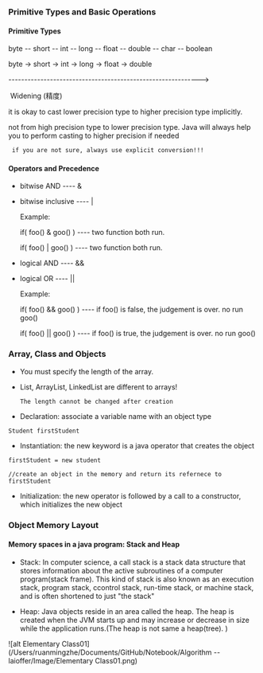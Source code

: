 ### Primitive Types and Basic Operations

#### Primitive Types

byte -- short -- int -- long -- float -- double -- char -- boolean

byte -> short -> int -> long -> float -> double

------------------------------------------------------------>

​									Widening (精度)

it is okay to cast lower precision type to higher precision type implicitly. 

not from high precision type to lower precision type. Java will always help you to perform casting to higher precision if needed

```diff
 if you are not sure, always use explicit conversion!!!
```



#### Operators and Precedence

+ bitwise AND ---- & 

+ bitwise inclusive ---- |	     		

  Example: 

  if( foo() & goo() ) ---- two function both run.

  if( foo() | goo() ) ---- two function both run.



+ logical AND ---- &&

+ logical OR ---- ||

  Example:

  if( foo() && goo() ) ---- if foo() is false, the judgement is over. no run goo()

  if( foo() || goo() ) ---- if foo() is true, the judgement is over. no run goo()



### Array, Class and Objects

+ You must specify the length of the array.

+ List, ArrayList, LinkedList are different to arrays!

  ```  
  The length cannot be changed after creation
  ```



+ Declaration: associate a variable name with an object type

```java
Student firstStudent
```



+ Instantiation: the new keyword is a java operator that creates the object

```\java
firstStudent = new student

//create an object in the memory and return its refernece to firstStudent
```



+ Initialization: the new operator is followed by a call to a constructor, which initializes the new object



### Object Memory Layout

#### Memory spaces in a java program: Stack and Heap

+ Stack: In computer science, a call stack is a stack data structure that stores information about the active subroutines of a computer program(stack frame). This kind of stack is also known as an execution stack, program stack, ccontrol stack, run-time stack, or machine stack, and is often shortened to just "the stack" 



+ Heap: Java objects reside in an area called the heap. The heap is created when the JVM starts up and may increase or decrease in size while the application runs.(The heap is not same a heap(tree). )



![alt Elementary Class01](/Users/ruanmingzhe/Documents/GitHub/Notebook/Algorithm -- laioffer/Image/Elementary Class01.png)




